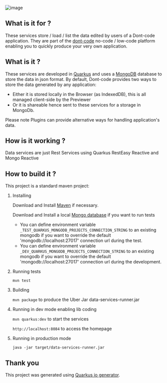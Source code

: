 ![image](https://dont-code.net/assets/logo-shadow-squared.png)
## What is it for ?

These services store / load / list the data edited by users of a Dont-code application.
They are part of the [dont-code](https://dont-code.net) no-code / low-code platform enabling you to quickly produce your very own application.

## What is it ?
These services are developed in [Quarkus](https://quarkus.io) and uses a [MongoDB](https://mongodb.com) database to store the data in json format.
By default, Dont-code provides two ways to store the data generated by any application:
- Either it is stored locally in the Browser (as IndexedDB), this is all managed client-side by the Previewer
- Or it is shareable hence sent to these services for a storage in MongoDb.

Please note Plugins can provide alternative ways for handling application's data.

## How is it working ?
Data services are just Rest Services using Quarkus RestEasy Reactive and Mongo Reactive

## How to build it ?
This project is a standard maven project:

1. Installing

   Download and Install [Maven](https://maven.org) if necessary.

   Download and Install a local [Mongo database](https://mongodb.com) if you want to run tests
   
   - You can define environment variable `_TEST_QUARKUS_MONGODB_PROJECTS_CONNECTION_STRING` to an existing mongodb if you want to override the default 'mongodb://localhost:27017' connection url during the test.
   - You can define environment variable `_DEV_QUARKUS_MONGODB_PROJECTS_CONNECTION_STRING` to an existing mongodb if you want to override the default 'mongodb://localhost:27017' connection url during the development.

2. Running tests

   `mvn test`

3. Building

   `mvn package` to produce the Uber Jar data-services-runner.jar
   
4. Running in dev mode enabling lib coding

   `mvn quarkus:dev` to start the services

   `http://localhost:8084` to access the homepage

4. Running in production mode

   `java -jar target/data-services-runner.jar`

## Thank you

This project was generated using [Quarkus io generator](https://code.quarkus.io/).
